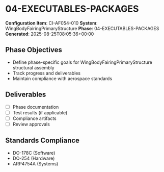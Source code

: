 # 04-EXECUTABLES-PACKAGES

**Configuration Item**: CI-AF054-010
**System**: WingBodyFairingPrimaryStructure
**Phase**: 04-EXECUTABLES-PACKAGES
**Generated**: 2025-08-25T08:05:36+00:00

## Phase Objectives
- Define phase-specific goals for WingBodyFairingPrimaryStructure structural assembly
- Track progress and deliverables
- Maintain compliance with aerospace standards

## Deliverables
- [ ] Phase documentation
- [ ] Test results (if applicable)
- [ ] Compliance artifacts
- [ ] Review approvals

## Standards Compliance
- DO-178C (Software)
- DO-254 (Hardware)
- ARP4754A (Systems)

